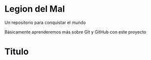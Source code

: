 # Legion del Mal

Un repositorio para conquistar el mundo

Básicamente aprenderemos más sobre Git y GitHub con este proyecto

# Titulo
